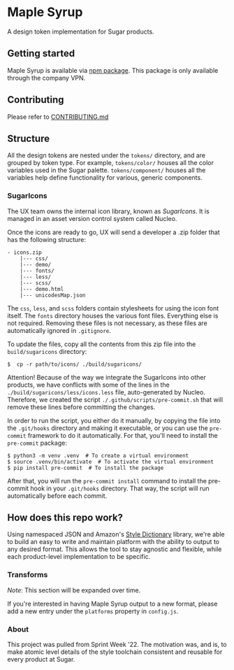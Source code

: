 # Maple Syrup

A design token implementation for Sugar products.

## Getting started

Maple Syrup is available via [npm package](https://nexus.service.sugarcrm.com/#browse/browse:npm:%40sugarcrm%2Fmaple-syrup).
This package is only available through the company VPN. 

## Contributing
Please refer to [CONTRIBUTING.md](CONTRIBUTING.md)

## Structure

All the design tokens are nested under the `tokens/` directory, and are grouped by token type. For example, 
`tokens/color/` houses all the color variables used in the Sugar palette. `tokens/component/` houses all the variables
help define functionality for various, generic components. 

### SugarIcons

The UX team owns the internal icon library, known as _SugarIcons_. It is managed in an asset version control system 
called Nucleo. 

Once the icons are ready to go, UX will send a developer a .zip folder that has the following structure:

```
- icons.zip  
    |--- css/       
    |--- demo/
    |--- fonts/
    |--- less/
    |--- scss/
    |--- demo.html
    |--- unicodesMap.json
```

The `css`, `less`, and `scss` folders contain stylesheets for using the icon font itself. The `fonts` directory houses
the various font files. Everything else is not required. Removing these files is not necessary, as these files are 
automatically ignored in `.gitignore`.

To update the files, copy all the contents from this zip file into the `build/sugaricons` directory:

```shell
$  cp -r path/to/icons/ ./build/sugaricons/
```

Attention! Because of the way we integrate the SugarIcons into other products, we have conflicts with some of the lines
in the `./build/sugaricons/less/icons.less` file, auto-generated by Nucleo.
Therefore, we created the script `./.github/scripts/pre-commit.sh` that will remove these lines before committing the 
changes.

In order to run the script, you either do it manually, by copying the file into the `.git/hooks` directory and making it
executable, or you can use the `pre-commit` framework to do it automatically.
For that, you'll need to install the `pre-commit` package:

```shell
$ python3 -m venv .venv  # To create a virtual environment
$ source .venv/bin/activate  # To activate the virtual environment
$ pip install pre-commit  # To install the package
```
After that, you will run the `pre-commit install` command to install the pre-commit hook in your `.git/hooks` directory.
That way, the script will run automatically before each commit.

## How does this repo work?

Using namespaced JSON and Amazon's [Style Dictionary](https://github.com/amzn/style-dictionary) library, we're able to 
build an easy to write and maintain platform with the ability to output to any desired format. This allows the tool to 
stay agnostic and flexible, while each product-level implementation to be specific.

### Transforms

_Note_: This section will be expanded over time. 

If you're interested in having Maple Syrup output to a new format, please add a new entry under the `platforms` property
in `config.js`.

### About

This project was pulled from Sprint Week '22. The motivation was, and is, to make atomic level details of the style 
toolchain consistent and reusable for every product at Sugar.

